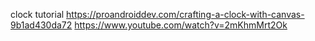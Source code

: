 

clock tutorial
https://proandroiddev.com/crafting-a-clock-with-canvas-9b1ad430da72
https://www.youtube.com/watch?v=2mKhmMrt2Ok